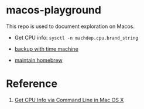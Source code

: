 # macos-playground

This repo is used to document exploration on Macos.

- Get CPU info: `sysctl -n machdep.cpu.brand_string`

- [backup with time machine](./backup-with-time-machine.md)

- [maintain homebrew](./maintain-homebrew.md)

# Reference

1. [Get CPU Info via Command Line in Mac OS X](https://osxdaily.com/2011/07/15/get-cpu-info-via-command-line-in-mac-os-x/)
